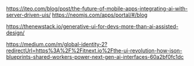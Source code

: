 https://iteo.com/blog/post/the-future-of-mobile-apps-integrating-ai-with-server-driven-uis/
https://neomjs.com/apps/portal/#/blog

https://thenewstack.io/generative-ui-for-devs-more-than-ai-assisted-design/

https://medium.com/m/global-identity-2?redirectUrl=https%3A%2F%2Fitnext.io%2Fthe-ui-revolution-how-json-blueprints-shared-workers-power-next-gen-ai-interfaces-60a2bf0fc1dc